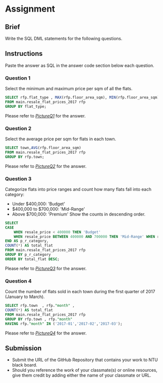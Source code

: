 # Assignment

## Brief

Write the SQL DML statements for the following questions.

## Instructions

Paste the answer as SQL in the answer code section below each question.

### Question 1

Select the minimum and maximum price per sqm of all the flats.

```sql
SELECT rfp.flat_type , MAX(rfp.floor_area_sqm), MIN(rfp.floor_area_sqm) 
FROM main.resale_flat_prices_2017 rfp
GROUP BY flat_type;
```
Please refer to *[PictureQ1](https://github.com/pinghar/5m-data-1.4-sql-basic-dml/blob/main/PictureforQ1(1.4).png)* for the answer.
### Question 2

Select the average price per sqm for flats in each town.

```sql
SELECT town,AVG(rfp.floor_area_sqm) 
FROM main.resale_flat_prices_2017 rfp
GROUP BY rfp.town;
```
Please refer to *[PictureQ2](https://github.com/pinghar/5m-data-1.4-sql-basic-dml/blob/main/PictureforQ2(1.4).png)* for the answer.
### Question 3

Categorize flats into price ranges and count how many flats fall into each category:

- Under $400,000: 'Budget'
- $400,000 to $700,000: 'Mid-Range'
- Above $700,000: 'Premium'
  Show the counts in descending order.

```sql
SELECT
CASE 
	WHEN resale_price < 400000 THEN 'Budget' 
	WHEN resale_price BETWEEN 400000 AND 700000 THEN 'Mid-Range' WHEN resale_price > 700000 THEN 'Premium'
END AS p_r_category,
COUNT(*) AS total_flat
FROM main.resale_flat_prices_2017 rfp
GROUP BY p_r_category
ORDER BY total_flat DESC;
```
Please refer to *[PictureQ3](https://github.com/pinghar/5m-data-1.4-sql-basic-dml/blob/main/PictureforQ3(1.4).png)* for the answer.
### Question 4

Count the number of flats sold in each town during the first quarter of 2017 (January to March).

```sql
SELECT rfp.town  , rfp."month" ,
COUNT(*) AS total_flat
FROM main.resale_flat_prices_2017 rfp
GROUP BY rfp.town , rfp."month"
HAVING rfp."month" IN ('2017-01','2017-02','2017-03');
```
Please refer to *[PictureQ4](https://github.com/pinghar/5m-data-1.4-sql-basic-dml/blob/main/PictureforQ4(1.4).png)* for the answer.
## Submission

- Submit the URL of the GitHub Repository that contains your work to NTU black board.
- Should you reference the work of your classmate(s) or online resources, give them credit by adding either the name of your classmate or URL.
